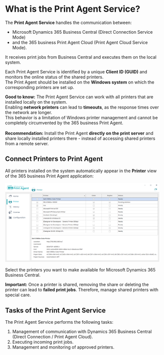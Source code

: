 # What is the Print Agent Service?

The **Print Agent Service** handles the communication between:

- Microsoft Dynamics 365 Business Central (Direct Connection Service Mode) 
- and the 365 business Print Agent Cloud (Print Agent Cloud Service Mode).

It receives print jobs from Business Central and executes them on the local system.

Each Print Agent Service is identified by a unique **Client ID (GUID)** and monitors the online status of the shared printers.  
The Print Agent should be installed on the **Windows system** on which the corresponding printers are set up.

<div class="alert alert-notice">
    <i class="fa-light fa-hand-point-up fa-lg"></i> <strong>Good to know:</strong>
	The Print Agent Service can work with all printers that are installed locally on the system.<br>
	Enabling <b>network printers</b> can lead to <b>timeouts</b>, as the response times over the network are longer. <br>
	This behavior is a limitation of Windows printer management and cannot be completely circumvented by the 365 business Print Agent.<br><br>
	<b>Recommendation:</b> Install the Print Agent <b>directly on the print server</b> and share locally installed printers there - instead of accessing shared printers from a remote server.
</div>

## Connect Printers to Print Agent

All printers installed on the system automatically appear in the **Printer** view of the 365 business Print Agent application:

![Shared Printer](/assets/images/365-business-print-agent/ad01eb85658694c75716cb5dbce514bd3763fb94b48e505c0288c2bcf8638737.png) 

Select the printers you want to make available for Microsoft Dynamics 365 Business Central.

<div class="alert alert-warn">
    <i class="fa-light fa-triangle-exclamation fa-lg"></i> <strong>Important:</strong>
	Once a printer is shared, removing the share or deleting the printer can lead to <b>failed print jobs</b>.  
	Therefore, manage shared printers with special care.
</div>

## Tasks of the Print Agent Service

The Print Agent Service performs the following tasks:

 1. Management of communication with Dynamics 365 Business Central (Direct Connection / Print Agent Cloud).
 2. Executing incoming print jobs.
 3. Management and monitoring of approved printers.
